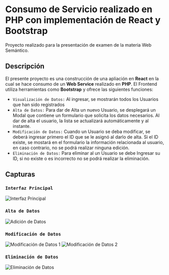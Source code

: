 # Consumo de Servicio realizado en PHP con implementación de React y Bootstrap
Proyecto realizado para la presentación de examen de la materia Web Semántico.

## Descripción 
El presente proyecto es una construcción de una apliación en **React** en la cual se hace consumo de un **Web Service** realizado en **PHP**. El Frontend utiliza herramientas como **Bootstrap** y ofrece las siguientes funciones:

- `Visualización de Datos:` Al ingresar, se mostrarán todos los Usuarios que han sido registrados
- `Alta de Datos:` Para dar de Alta un nuevo Usuario, se desplegará un Modal que contiene un formulario que solicita los datos necesarios. Al dar de alta el usuario, la lista se actualizará automáticamente y al instante.
- `Modificación de Datos:` Cuando un Usuario se deba modificar, se deberá ingresar primero el ID que se le asignó al darlo de alta. Si el ID existe, se mostará en el formulario la información relacionada al usuario, en caso contrario, no se podrá realizar ninguna edición.
- `Eliminación de Datos:` Para eliminar al un Usuario se debe Ingresar su ID, si no existe o es incorrecto no se podrá realizar la eliminación.    
    
## Capturas

### `Interfaz Principal`
![Interfaz Principal](https://github.com/heriberto2300/consumo-servicio-React/assets/45888684/f9cc6a8f-1a0f-4c01-a566-131002c6b907)

### `Alta de Datos`
![Adición de Datos](https://github.com/heriberto2300/consumo-servicio-React/assets/45888684/e7a1e629-3164-4188-a4ef-2f943066a42f)

### `Modificación de Datos`
![Modificación de Datos 1](https://github.com/heriberto2300/consumo-servicio-React/assets/45888684/d96c494a-5588-4deb-adfc-744ff3c7a37c)
![Modificación de Datos 2](https://github.com/heriberto2300/consumo-servicio-React/assets/45888684/20cbb41c-520a-4681-ad99-430672970532)

### `Eliminación de Datos`
![Eliminación de Datos](https://github.com/heriberto2300/consumo-servicio-React/assets/45888684/b8f57799-514f-4c27-8bc0-d4c37a2ef661)
